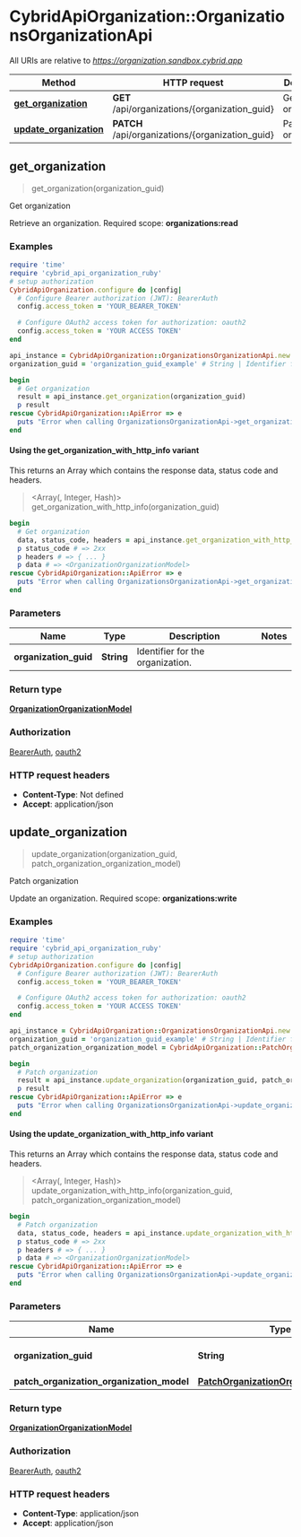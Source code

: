 # CybridApiOrganization::OrganizationsOrganizationApi

All URIs are relative to *https://organization.sandbox.cybrid.app*

| Method | HTTP request | Description |
| ------ | ------------ | ----------- |
| [**get_organization**](OrganizationsOrganizationApi.md#get_organization) | **GET** /api/organizations/{organization_guid} | Get organization |
| [**update_organization**](OrganizationsOrganizationApi.md#update_organization) | **PATCH** /api/organizations/{organization_guid} | Patch organization |


## get_organization

> <OrganizationOrganizationModel> get_organization(organization_guid)

Get organization

Retrieve an organization.  Required scope: **organizations:read**

### Examples

```ruby
require 'time'
require 'cybrid_api_organization_ruby'
# setup authorization
CybridApiOrganization.configure do |config|
  # Configure Bearer authorization (JWT): BearerAuth
  config.access_token = 'YOUR_BEARER_TOKEN'

  # Configure OAuth2 access token for authorization: oauth2
  config.access_token = 'YOUR ACCESS TOKEN'
end

api_instance = CybridApiOrganization::OrganizationsOrganizationApi.new
organization_guid = 'organization_guid_example' # String | Identifier for the organization.

begin
  # Get organization
  result = api_instance.get_organization(organization_guid)
  p result
rescue CybridApiOrganization::ApiError => e
  puts "Error when calling OrganizationsOrganizationApi->get_organization: #{e}"
end
```

#### Using the get_organization_with_http_info variant

This returns an Array which contains the response data, status code and headers.

> <Array(<OrganizationOrganizationModel>, Integer, Hash)> get_organization_with_http_info(organization_guid)

```ruby
begin
  # Get organization
  data, status_code, headers = api_instance.get_organization_with_http_info(organization_guid)
  p status_code # => 2xx
  p headers # => { ... }
  p data # => <OrganizationOrganizationModel>
rescue CybridApiOrganization::ApiError => e
  puts "Error when calling OrganizationsOrganizationApi->get_organization_with_http_info: #{e}"
end
```

### Parameters

| Name | Type | Description | Notes |
| ---- | ---- | ----------- | ----- |
| **organization_guid** | **String** | Identifier for the organization. |  |

### Return type

[**OrganizationOrganizationModel**](OrganizationOrganizationModel.md)

### Authorization

[BearerAuth](../README.md#BearerAuth), [oauth2](../README.md#oauth2)

### HTTP request headers

- **Content-Type**: Not defined
- **Accept**: application/json


## update_organization

> <OrganizationOrganizationModel> update_organization(organization_guid, patch_organization_organization_model)

Patch organization

Update an organization.  Required scope: **organizations:write**

### Examples

```ruby
require 'time'
require 'cybrid_api_organization_ruby'
# setup authorization
CybridApiOrganization.configure do |config|
  # Configure Bearer authorization (JWT): BearerAuth
  config.access_token = 'YOUR_BEARER_TOKEN'

  # Configure OAuth2 access token for authorization: oauth2
  config.access_token = 'YOUR ACCESS TOKEN'
end

api_instance = CybridApiOrganization::OrganizationsOrganizationApi.new
organization_guid = 'organization_guid_example' # String | Identifier for the organization.
patch_organization_organization_model = CybridApiOrganization::PatchOrganizationOrganizationModel.new # PatchOrganizationOrganizationModel | 

begin
  # Patch organization
  result = api_instance.update_organization(organization_guid, patch_organization_organization_model)
  p result
rescue CybridApiOrganization::ApiError => e
  puts "Error when calling OrganizationsOrganizationApi->update_organization: #{e}"
end
```

#### Using the update_organization_with_http_info variant

This returns an Array which contains the response data, status code and headers.

> <Array(<OrganizationOrganizationModel>, Integer, Hash)> update_organization_with_http_info(organization_guid, patch_organization_organization_model)

```ruby
begin
  # Patch organization
  data, status_code, headers = api_instance.update_organization_with_http_info(organization_guid, patch_organization_organization_model)
  p status_code # => 2xx
  p headers # => { ... }
  p data # => <OrganizationOrganizationModel>
rescue CybridApiOrganization::ApiError => e
  puts "Error when calling OrganizationsOrganizationApi->update_organization_with_http_info: #{e}"
end
```

### Parameters

| Name | Type | Description | Notes |
| ---- | ---- | ----------- | ----- |
| **organization_guid** | **String** | Identifier for the organization. |  |
| **patch_organization_organization_model** | [**PatchOrganizationOrganizationModel**](PatchOrganizationOrganizationModel.md) |  |  |

### Return type

[**OrganizationOrganizationModel**](OrganizationOrganizationModel.md)

### Authorization

[BearerAuth](../README.md#BearerAuth), [oauth2](../README.md#oauth2)

### HTTP request headers

- **Content-Type**: application/json
- **Accept**: application/json

